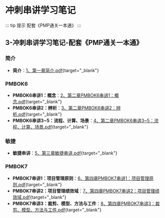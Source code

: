# 冲刺串讲学习笔记

::: tip 提示
配套《PMP通关一本通》
:::

## 3-冲刺串讲学习笔记-配套《PMP通关一本通》

### 简介
 * **简介**：[1、第一章简介.pdf](./1、第一章简介.pdf){target="_blank"}  

### PMBOK6
 * **PMBOK6串讲1：概念**：[2、第二章PMBOK6串讲1：概念.pdf](./2、第二章PMBOK6串讲1：概念.pdf){target="_blank"}  
 * **PMBOK6串讲2：辨析**：[3、第二章PMBOK6串讲2：辨析.pdf](./3、第二章PMBOK6串讲2：辨析.pdf){target="_blank"}  
 * **PMBOK6串讲3~5：流程、计算、场景**：[4、第二章PMBOK6串讲3~5：流程、计算、场景.pdf](./4、第二章PMBOK6串讲3~5：流程、计算、场景.pdf){target="_blank"}  

### 敏捷
 * **敏捷串讲**：[5、第三章敏捷串讲.pdf](./5、第三章敏捷串讲.pdf){target="_blank"}  

### PMBOK7
 * **PMBOK7串讲1：项目管理原则**：[6、第四章PMBOK7串讲1：项目管理原则.pdf](./6、第四章PMBOK7串讲1：项目管理原则.pdf){target="_blank"}  
 * **PMBOK7串讲2：项目管理绩效域**：[7、第四章PMBOK7串讲2：项目管理绩效域.pdf](./7、第四章PMBOK7串讲2：项目管理绩效域.pdf){target="_blank"}  
 * **PMBOK7串讲3：裁剪、模型、方法与工件**：[8、第四章PMBOK7串讲3：裁剪、模型、方法与工件.pdf](./8、第四章PMBOK7串讲3：裁剪、模型、方法与工件.pdf){target="_blank"}  